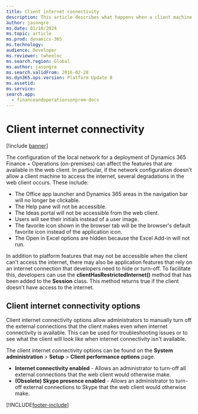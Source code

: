 ```yaml
---
title: Client internet connectivity
description: This article describes what happens when a client machine cannot access the internet in on-premises deployments.
author: jasongre
ms.date: 01/10/2024
ms.topic: article
ms.prod: dynamics-365
ms.technology: 
audience: Developer
ms.reviewer: twheeloc
ms.search.region: Global
ms.author: jasongre
ms.search.validFrom: 2016-02-28
ms.dyn365.ops.version: Platform Update 8
ms.assetid: 
ms.service: 
search.app:
  - financeandoperationsonprem-docs
---
```


# Client internet connectivity

[!include [banner](../includes/banner.md)]


The configuration of the local network for a deployment of Dynamics 365 Finance + Operations (on-premises) can affect the features that are available in the web client. In particular, if the network configuration doesn't allow a client machine to access the internet, several degradations in the web client occurs. These include:    

+ The Office app launcher and Dynamics 365 areas in the navigation bar will no longer be clickable.
+ The Help pane will not be accessible.  
+ The Ideas portal will not be accessible from the web client. 
+ Users will see their initials instead of a user image. 
+ The favorite icon shown in the browser tab will be the browser's default favorite icon instead of the application icon. 
+ The Open in Excel options are hidden because the Excel Add-in will not run.

In addition to platform features that may not be accessible when the client can't access the internet, there may also be application features that rely on an internet connection that developers need to hide or turn-off. To facilitate this, developers can use the **clientHasRestrictedInternet()** method that has been added to the **Session** class. This method returns true if the client doesn't have access to the internet.

## Client internet connectivity options

Client internet connectivity options allow administrators to manually turn off the external connections that the client makes even when internet connectivity is available. This can be used for troubleshooting issues or to see what the client will look like when internet connectivity isn't available. 

The client internet connectivity options can be found on the **System administration** > **Setup** > **Client performance options**  page.

-  **Internet connectivity enabled** - Allows an administrator to turn-off all external connections that the web client would otherwise make.
-  **(Obsolete) Skype presence enabled** - Allows an administrator to turn-off external connections to Skype that the web client would otherwise make.

[!INCLUDE[footer-include](../../../includes/footer-banner.md)]
